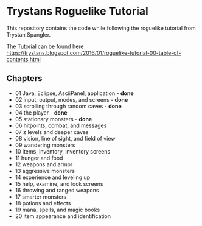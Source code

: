 # Trystans Roguelike Tutorial

This repository contains the code while following the roguelike tutorial from Trystan Spangler.

The Tutorial can be found here <https://trystans.blogspot.com/2016/01/roguelike-tutorial-00-table-of-contents.html>

## Chapters

* 01 Java, Eclipse, AsciiPanel, application - **done**
* 02 input, output, modes, and screens - **done**
* 03 scrolling through random caves - **done**
* 04 the player - **done**
* 05 stationary monsters - **done**
* 06 hitpoints, combat, and messages
* 07 z levels and deeper caves
* 08 vision, line of sight, and field of view
* 09 wandering monsters
* 10 items, inventory, inventory screens
* 11 hunger and food
* 12 weapons and armor
* 13 aggressive monsters
* 14 experience and leveling up
* 15 help, examine, and look screens
* 16 throwing and ranged weapons
* 17 smarter monsters
* 18 potions and effects
* 19 mana, spells, and magic books
* 20 item appearance and identification
